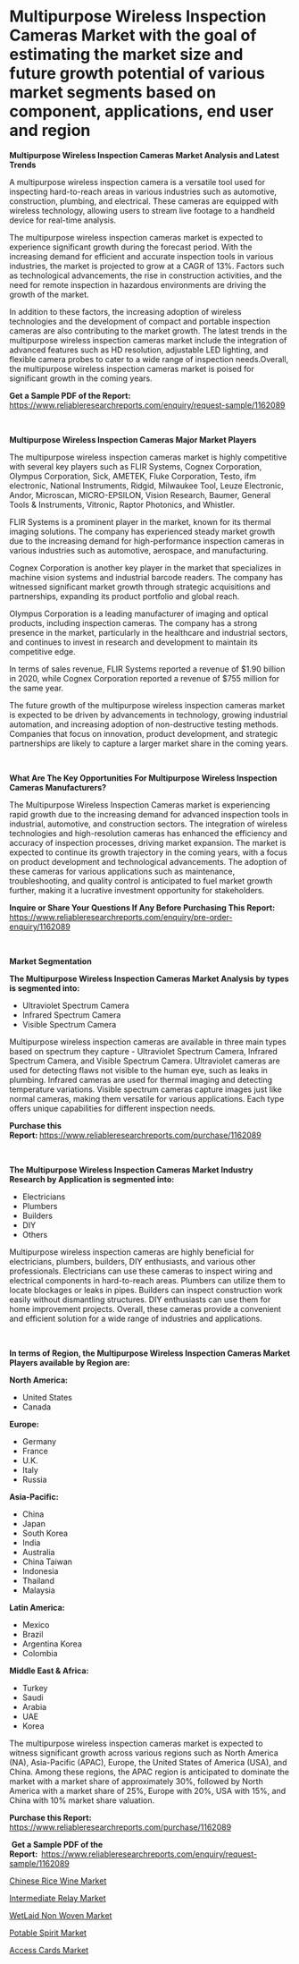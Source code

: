 <p><h1>Multipurpose Wireless Inspection Cameras Market with the goal of estimating the market size and future growth potential of various market segments based on component, applications, end user and region</h1></p><p><strong>Multipurpose Wireless Inspection Cameras Market Analysis and Latest Trends</strong></p>
<p><p>A multipurpose wireless inspection camera is a versatile tool used for inspecting hard-to-reach areas in various industries such as automotive, construction, plumbing, and electrical. These cameras are equipped with wireless technology, allowing users to stream live footage to a handheld device for real-time analysis.</p><p>The multipurpose wireless inspection cameras market is expected to experience significant growth during the forecast period. With the increasing demand for efficient and accurate inspection tools in various industries, the market is projected to grow at a CAGR of 13%. Factors such as technological advancements, the rise in construction activities, and the need for remote inspection in hazardous environments are driving the growth of the market.</p><p>In addition to these factors, the increasing adoption of wireless technologies and the development of compact and portable inspection cameras are also contributing to the market growth. The latest trends in the multipurpose wireless inspection cameras market include the integration of advanced features such as HD resolution, adjustable LED lighting, and flexible camera probes to cater to a wide range of inspection needs.Overall, the multipurpose wireless inspection cameras market is poised for significant growth in the coming years.</p></p>
<p><strong>Get a Sample PDF of the Report:&nbsp;</strong> <a href="https://www.reliableresearchreports.com/enquiry/request-sample/1162089">https://www.reliableresearchreports.com/enquiry/request-sample/1162089</a></p>
<p>&nbsp;</p>
<p><strong>Multipurpose Wireless Inspection Cameras Major Market Players</strong></p>
<p><p>The multipurpose wireless inspection cameras market is highly competitive with several key players such as FLIR Systems, Cognex Corporation, Olympus Corporation, Sick, AMETEK, Fluke Corporation, Testo, ifm electronic, National Instruments, Ridgid, Milwaukee Tool, Leuze Electronic, Andor, Microscan, MICRO-EPSILON, Vision Research, Baumer, General Tools & Instruments, Vitronic, Raptor Photonics, and Whistler.</p><p>FLIR Systems is a prominent player in the market, known for its thermal imaging solutions. The company has experienced steady market growth due to the increasing demand for high-performance inspection cameras in various industries such as automotive, aerospace, and manufacturing.</p><p>Cognex Corporation is another key player in the market that specializes in machine vision systems and industrial barcode readers. The company has witnessed significant market growth through strategic acquisitions and partnerships, expanding its product portfolio and global reach.</p><p>Olympus Corporation is a leading manufacturer of imaging and optical products, including inspection cameras. The company has a strong presence in the market, particularly in the healthcare and industrial sectors, and continues to invest in research and development to maintain its competitive edge.</p><p>In terms of sales revenue, FLIR Systems reported a revenue of $1.90 billion in 2020, while Cognex Corporation reported a revenue of $755 million for the same year.</p><p>The future growth of the multipurpose wireless inspection cameras market is expected to be driven by advancements in technology, growing industrial automation, and increasing adoption of non-destructive testing methods. Companies that focus on innovation, product development, and strategic partnerships are likely to capture a larger market share in the coming years.</p></p>
<p>&nbsp;</p>
<p><strong>What Are The Key Opportunities For Multipurpose Wireless Inspection Cameras Manufacturers?</strong></p>
<p><p>The Multipurpose Wireless Inspection Cameras market is experiencing rapid growth due to the increasing demand for advanced inspection tools in industrial, automotive, and construction sectors. The integration of wireless technologies and high-resolution cameras has enhanced the efficiency and accuracy of inspection processes, driving market expansion. The market is expected to continue its growth trajectory in the coming years, with a focus on product development and technological advancements. The adoption of these cameras for various applications such as maintenance, troubleshooting, and quality control is anticipated to fuel market growth further, making it a lucrative investment opportunity for stakeholders.</p></p>
<p><strong>Inquire or Share Your Questions If Any Before Purchasing This Report:</strong> <a href="https://www.reliableresearchreports.com/enquiry/pre-order-enquiry/1162089">https://www.reliableresearchreports.com/enquiry/pre-order-enquiry/1162089</a></p>
<p>&nbsp;</p>
<p><strong>Market Segmentation</strong></p>
<p><strong>The Multipurpose Wireless Inspection Cameras Market Analysis by types is segmented into:</strong></p>
<p><ul><li>Ultraviolet Spectrum Camera</li><li>Infrared Spectrum Camera</li><li>Visible Spectrum Camera</li></ul></p>
<p><p>Multipurpose wireless inspection cameras are available in three main types based on spectrum they capture - Ultraviolet Spectrum Camera, Infrared Spectrum Camera, and Visible Spectrum Camera. Ultraviolet cameras are used for detecting flaws not visible to the human eye, such as leaks in plumbing. Infrared cameras are used for thermal imaging and detecting temperature variations. Visible spectrum cameras capture images just like normal cameras, making them versatile for various applications. Each type offers unique capabilities for different inspection needs.</p></p>
<p><strong>Purchase this Report:&nbsp;</strong><a href="https://www.reliableresearchreports.com/purchase/1162089">https://www.reliableresearchreports.com/purchase/1162089</a></p>
<p>&nbsp;</p>
<p><strong>The Multipurpose Wireless Inspection Cameras Market Industry Research by Application is segmented into:</strong></p>
<p><ul><li>Electricians</li><li>Plumbers</li><li>Builders</li><li>DIY</li><li>Others</li></ul></p>
<p><p>Multipurpose wireless inspection cameras are highly beneficial for electricians, plumbers, builders, DIY enthusiasts, and various other professionals. Electricians can use these cameras to inspect wiring and electrical components in hard-to-reach areas. Plumbers can utilize them to locate blockages or leaks in pipes. Builders can inspect construction work easily without dismantling structures. DIY enthusiasts can use them for home improvement projects. Overall, these cameras provide a convenient and efficient solution for a wide range of industries and applications.</p></p>
<p>&nbsp;</p>
<p><strong>In terms of Region, the Multipurpose Wireless Inspection Cameras Market Players available by Region are:</strong></p>
<p>
    <p> <strong> North America: </strong>
        <ul>
            <li>United States</li>
            <li>Canada</li>
        </ul>
        </p> 
    <p> <strong> Europe: </strong>
        <ul>
            <li>Germany</li>
            <li>France</li>
            <li>U.K.</li>
            <li>Italy</li>
            <li>Russia</li>
        </ul>
        </p> 
    <p> <strong> Asia-Pacific: </strong>
        <ul>
            <li>China</li>
            <li>Japan</li>
            <li>South Korea</li>
            <li>India</li>
            <li>Australia</li>
            <li>China Taiwan</li>
            <li>Indonesia</li>
            <li>Thailand</li>
            <li>Malaysia</li>
        </ul>
        </p> 
    <p> <strong> Latin America: </strong>
        <ul>
            <li>Mexico</li>
            <li>Brazil</li>
            <li>Argentina Korea</li>
            <li>Colombia</li>
        </ul>
        </p> 
    <p> <strong> Middle East & Africa: </strong>
        <ul>
            <li>Turkey</li>
            <li>Saudi</li>
            <li>Arabia</li>
            <li>UAE</li>
            <li>Korea</li>
        </ul>
    </p>
    </p>
<p><p>The multipurpose wireless inspection cameras market is expected to witness significant growth across various regions such as North America (NA), Asia-Pacific (APAC), Europe, the United States of America (USA), and China. Among these regions, the APAC region is anticipated to dominate the market with a market share of approximately 30%, followed by North America with a market share of 25%, Europe with 20%, USA with 15%, and China with 10% market share valuation.</p></p>
<p><strong>Purchase this Report: </strong><a href="https://www.reliableresearchreports.com/purchase/1162089">https://www.reliableresearchreports.com/purchase/1162089</a></p>
<p>&nbsp;<strong>Get a Sample PDF of the Report:&nbsp;&nbsp;</strong><a href="https://www.reliableresearchreports.com/enquiry/request-sample/1162089">https://www.reliableresearchreports.com/enquiry/request-sample/1162089</a></p>
<p><strong></strong></p>
<p><p><a href="https://medium.com/@doriscampbell78/chinese-rice-wine-market-analysis-and-sze-forecasted-for-period-from-2024-to-2031-5739fc42c3f6">Chinese Rice Wine Market</a></p><p><a href="https://medium.com/@dianeharris83/intermediate-relay-market-competitive-analysis-market-trends-and-forecast-to-2031-2fd0adda71a9">Intermediate Relay Market</a></p><p><a href="https://github.com/irfadac/Market-Research-Report-List-1/blob/main/wetlaid-non-woven-market.md">WetLaid Non Woven Market</a></p><p><a href="https://medium.com/@doriscampbell78/potable-spirit-market-size-reveals-the-best-marketing-channels-in-global-industry-54713f2c06d8">Potable Spirit Market</a></p><p><a href="https://github.com/myacatherineblakecaczo9vcsw/Market-Research-Report-List-1/blob/main/access-cards-market.md">Access Cards Market</a></p></p>